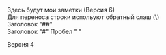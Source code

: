 Здесь будут мои заметки (Версия 6)\
Для переноса строки испольуют обратный слэш (\\)    
Заголовок "##"   
Заголовок "#"
Пробел "&nbsp;"

Версия 4
